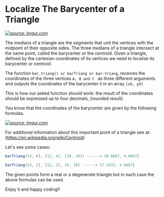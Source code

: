# Localize The Barycenter of a Triangle

<a href="http://imgur.com/hpDQY8o"><img src="http://i.imgur.com/hpDQY8o.png?1" title="source: imgur.com" /></a>

The medians of a triangle are the segments that unit the vertices with the midpoint of their opposite sides.
The three medians of a triangle intersect at the same point, called the barycenter or the centroid.
Given a triangle, defined by the cartesian coordinates of its vertices we need to localize its barycenter or centroid.

The function ```bar_triang() or barTriang or bar-triang```, receives the coordinates of the three vertices ```A, B and C ``` as three different arguments and outputs the coordinates of the barycenter ```O``` in an array ```[xO, yO]```

This is how our asked function should work:
the result of the coordinates should be expressed up to four decimals, (rounded result).

You know that the coordinates of the barycenter are given by the following formulas.

<a href="http://imgur.com/B0tjxUG"><img src="http://i.imgur.com/B0tjxUG.jpg?1" title="source: imgur.com" /></a>

For additional information about this important point of a triangle see at: (https://en.wikipedia.org/wiki/Centroid)

Let's see some cases:
```java
barTriang([4, 6], [12, 4], [10, 10]) ------> {8.6667, 6.6667}

barTriang([4, 2], [12, 2], [6, 10] ------> {7.3333, 4.6667}
```

The given points form a real or a degenerate triangle but in each case the above formulas can be used.

Enjoy it and happy coding!!
